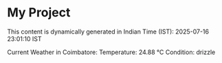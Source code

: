 # My Project

This content is dynamically generated in Indian Time (IST): 2025-07-16 23:01:10 IST


Current Weather in Coimbatore:
Temperature: 24.88 °C
Condition: drizzle
